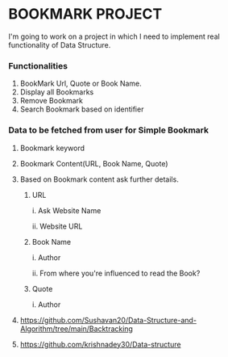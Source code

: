 # BOOKMARK PROJECT
I'm going to work on a project in which I need to implement real functionality of Data Structure.

### Functionalities
1. BookMark Url, Quote or Book Name.
2. Display all Bookmarks
3. Remove Bookmark
4. Search Bookmark based on identifier


### Data to be fetched from user for Simple Bookmark
1. Bookmark keyword
2. Bookmark Content(URL, Book Name, Quote)
3. Based on Bookmark content ask further details.

    1. URL

        i.  Ask Website Name

        ii. Website URL

    2. Book Name

        i. Author
        
        ii. From where you're influenced to read the Book?

    3. Quote

        i. Author



1. https://github.com/Sushavan20/Data-Structure-and-Algorithm/tree/main/Backtracking

2. https://github.com/krishnadey30/Data-structure


